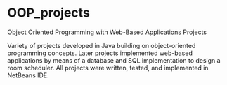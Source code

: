 # OOP_projects
Object Oriented Programming with Web-Based Applications Projects

Variety of projects developed in Java building on object-oriented programming concepts. Later projects implemented web-based applications by means of a database and SQL implementation to design a room scheduler. All projects were written, tested, and implemented in NetBeans IDE.
